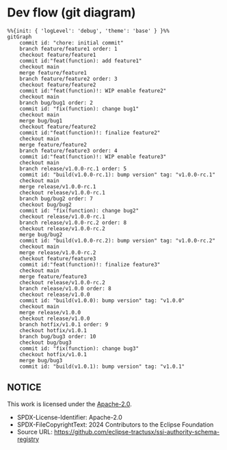 # Dev flow (git diagram)

```mermaid
%%{init: { 'logLevel': 'debug', 'theme': 'base' } }%%
gitGraph
    commit id: "chore: initial commit"
    branch feature/feature1 order: 1
    checkout feature/feature1
    commit id:"feat(function): add feature1"
    checkout main
    merge feature/feature1
    branch feature/feature2 order: 3
    checkout feature/feature2
    commit id:"feat(function)!: WIP enable feature2"
    checkout main
    branch bug/bug1 order: 2
    commit id: "fix(function): change bug1"
    checkout main
    merge bug/bug1
    checkout feature/feature2
    commit id:"feat(function)!: finalize feature2"
    checkout main
    merge feature/feature2
    branch feature/feature3 order: 4
    commit id:"feat(function)!: WIP enable feature3"
    checkout main
    branch release/v1.0.0-rc.1 order: 5
    commit id: "build(v1.0.0-rc.1): bump version" tag: "v1.0.0-rc.1"
    checkout main
    merge release/v1.0.0-rc.1
    checkout release/v1.0.0-rc.1
    branch bug/bug2 order: 7
    checkout bug/bug2
    commit id: "fix(function): change bug2"
    checkout release/v1.0.0-rc.1
    branch release/v1.0.0-rc.2 order: 8
    checkout release/v1.0.0-rc.2
    merge bug/bug2
    commit id: "build(v1.0.0-rc.2): bump version" tag: "v1.0.0-rc.2"
    checkout main
    merge release/v1.0.0-rc.2
    checkout feature/feature3
    commit id:"feat(function)!: finalize feature3"
    checkout main
    merge feature/feature3
    checkout release/v1.0.0-rc.2
    branch release/v1.0.0 order: 8
    checkout release/v1.0.0
    commit id: "build(v1.0.0): bump version" tag: "v1.0.0"
    checkout main
    merge release/v1.0.0
    checkout release/v1.0.0
    branch hotfix/v1.0.1 order: 9
    checkout hotfix/v1.0.1
    branch bug/bug3 order: 10
    checkout bug/bug3
    commit id: "fix(function): change bug3"
    checkout hotfix/v1.0.1
    merge bug/bug3
    commit id: "build(v1.0.1): bump version" tag: "v1.0.1"
```

## NOTICE

This work is licensed under the [Apache-2.0](https://www.apache.org/licenses/LICENSE-2.0).

- SPDX-License-Identifier: Apache-2.0
- SPDX-FileCopyrightText: 2024 Contributors to the Eclipse Foundation
- Source URL: https://github.com/eclipse-tractusx/ssi-authority-schema-registry
